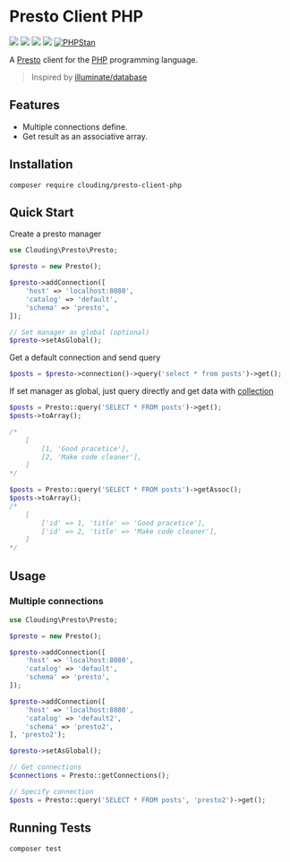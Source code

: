 # Presto Client PHP

[![](https://img.shields.io/packagist/php-v/clouding/presto-client-php.svg?style=flat-square)](https://packagist.org/packages/clouding/presto-client-php)
[![](https://img.shields.io/github/release/cloudingcity/presto-client-php.svg?style=flat-square)](https://packagist.org/packages/clouding/presto-client-php)
[![](https://img.shields.io/travis/com/cloudingcity/presto-client-php.svg?style=flat-square)](https://travis-ci.com/cloudingcity/presto-client-php)
[![](https://img.shields.io/codecov/c/github/cloudingcity/presto-client-php.svg?style=flat-square)](https://codecov.io/gh/cloudingcity/presto-client-php)
[![PHPStan](https://img.shields.io/badge/PHPStan-enabled-44CC11.svg?longCache=true&style=flat-square)](https://github.com/phpstan/phpstan)

A [Presto](https://prestodb.io) client for the [PHP](http://www.php.net/) programming language.

> Inspired by [illuminate/database](https://github.com/illuminate/database)

## Features

- Multiple connections define.
- Get result as an associative array.

## Installation

```
composer require clouding/presto-client-php
```

## Quick Start

Create a presto manager
```php
use Clouding\Presto\Presto;

$presto = new Presto();

$presto->addConnection([
    'host' => 'localhost:8080',
    'catalog' => 'default',
    'schema' => 'presto',
]);

// Set manager as global (optional)
$presto->setAsGlobal();
```

Get a default connection and send query
```php
$posts = $presto->connection()->query('select * from posts')->get();
```

If set manager as global, just query directly and get data with [collection](https://github.com/tightenco/collect)
```php
$posts = Presto::query('SELECT * FROM posts')->get();
$posts->toArray(); 

/* 
    [
        [1, 'Good pracetice'],
        [2, 'Make code cleaner'],
    ]
*/

$posts = Presto::query('SELECT * FROM posts')->getAssoc();
$posts->toArray(); 
/* 
    [
        ['id' => 1, 'title' => 'Good pracetice'],
        ['id' => 2, 'title' => 'Make code cleaner'],
    ]
*/    
```

## Usage

### Multiple connections

```php
use Clouding\Presto\Presto;

$presto = new Presto();

$presto->addConnection([
    'host' => 'localhost:8080',
    'catalog' => 'default',
    'schema' => 'presto',
]);

$presto->addConnection([
    'host' => 'localhost:8080',
    'catalog' => 'default2',
    'schema' => 'presto2',
], 'presto2');

$presto->setAsGlobal();

// Get connections
$connections = Presto::getConnections();

// Specify connection
$posts = Presto::query('SELECT * FROM posts', 'presto2')->get();
```

## Running Tests
```
composer test
```
